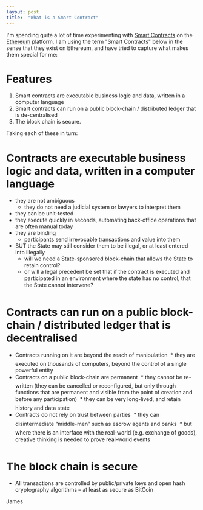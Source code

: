 ```yaml
---
layout: post
title:  "What is a Smart Contract"
---
```


I'm spending quite a lot of time experimenting with [Smart Contracts](https://en.wikipedia.org/wiki/Smart_contract) on the [Ethereum](https://www.ethereum.org/) platform. I am using the term "Smart Contracts" below in the sense that they exist on Ethereum, and have tried to capture what makes them special for me:

# Features
1. Smart contracts are executable business logic and data, written in a computer language
2. Smart contracts can run on a public block-chain / distributed ledger that is de-centralised
3. The block chain is secure.
 
Taking each of these in turn:

# Contracts are executable business logic and data, written in a computer language

* they are not ambiguous
  * they do not need a judicial system or lawyers to interpret them
* they can be unit-tested
* they execute quickly in seconds, automating back-office operations that are often manual today
* they are binding
  * participants send irrevocable transactions and value into them
* BUT the State may still consider them to be illegal, or at least entered into illegally
  * will we need a State-sponsored block-chain that allows the State to retain control?
  * or will a legal precedent be set that if the contract is executed and participated in an environment where the state has no control, that the State cannot intervene?

# Contracts can run on a public block-chain / distributed ledger that is decentralised

* Contracts running on it are beyond the reach of manipulation
  * they are executed on thousands of computers, beyond the control of a single powerful entity
* Contracts on a public block-chain are permanent
  * they cannot be re-written (they can be cancelled or reconfigured, but only through functions that are permanent and visible from the point of creation and before any participation)
  * they can be very long-lived, and retain history and data state
* Contracts do not rely on trust between parties
  * they can disintermediate “middle-men” such as escrow agents and banks
  * but where there is an interface with the real-world (e.g. exchange of goods), creative thinking is needed to prove real-world events

# The block chain is secure

* All transactions are controlled by public/private keys and open hash cryptography algorithms – at least as secure as BitCoin


James